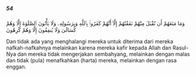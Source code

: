 ##### 54

<span class="ayah">وَمَا مَنَعَهُمْ أَن تُقْبَلَ مِنْهُمْ نَفَقَٰتُهُمْ إِلَّآ أَنَّهُمْ كَفَرُوا۟ بِٱللَّهِ وَبِرَسُولِهِۦ وَلَا يَأْتُونَ ٱلصَّلَوٰةَ إِلَّا وَهُمْ كُسَالَىٰ وَلَا يُنفِقُونَ إِلَّا وَهُمْ كَٰرِهُونَ</span>

<span class="ayah_translation">Dan tidak ada yang menghalangi mereka untuk diterima dari mereka nafkah-nafkahnya melainkan karena mereka kafir kepada Allah dan Rasul-Nya dan mereka tidak mengerjakan sembahyang, melainkan dengan malas dan tidak (pula) menafkahkan (harta) mereka, melainkan dengan rasa enggan.</span>
